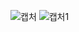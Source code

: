 ![캡처](https://user-images.githubusercontent.com/112995660/192679628-9a0146c2-7559-4e58-ad12-5851d7176b7e.PNG)
![캡처1](https://user-images.githubusercontent.com/112995660/192679632-8947b249-f91c-45df-be75-318e37aefd7e.PNG)

